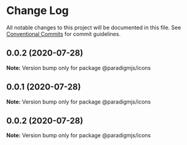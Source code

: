 # Change Log

All notable changes to this project will be documented in this file.
See [Conventional Commits](https://conventionalcommits.org) for commit guidelines.

## 0.0.2 (2020-07-28)

**Note:** Version bump only for package @paradigmjs/icons





## 0.0.1 (2020-07-28)

**Note:** Version bump only for package @paradigmjs/icons





## 0.0.2 (2020-07-28)

**Note:** Version bump only for package @paradigmjs/icons
